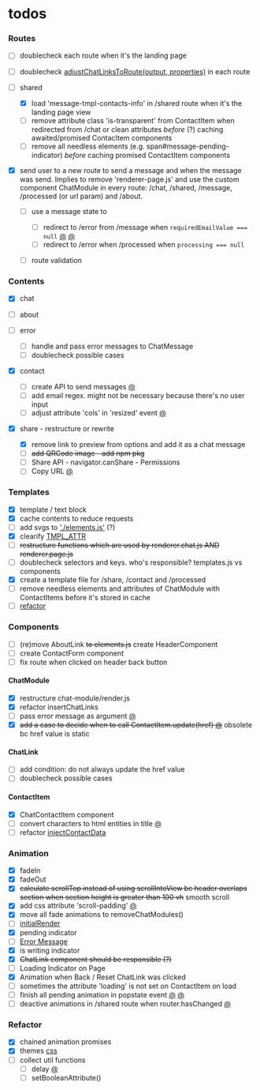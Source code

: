 # todos

### Routes

- [ ] doublecheck each route when it's the landing page
- [ ] doublecheck [adjustChatLinksToRoute(output, properties)](src/components/chat-module/render-utils.js) in each route

- [ ] shared

  - [x] load 'message-tmpl-contacts-info' in /shared route when it's the landing page view
  - [ ] remove attribute class 'is-transparent' from ContactItem when redirected from /chat or clean attributes _before_ (?) caching awaited/promised ContacItem components
  - [ ] remove all needless elements (e.g. span#message-pending-indicator) _before_ caching promised ContactItem components

- [x] send user to a new route to send a message and when the message was send. Implies to remove 'renderer-page.js' and use the custom component ChatModule in every route: /chat, /shared, /message, /processed (or url param) and /about.

  - [ ] use a message state to

    - [ ] redirect to /error from /message when `requiredEmailValue === null` [@](src/listener/form-handler.js#80) [@](src/router/router.js#136)
    - [ ] redirect to /error when /processed when `processing === null`

  - [ ] route validation

### Contents

- [x] chat

- [ ] about

- [ ] error

  - [ ] handle and pass error messages to ChatMessage
  - [ ] doublecheck possible cases

- [x] contact

  - [ ] create API to send messages [@](src/listener/form-handler.js#16)
  - [ ] add email regex. might not be necessary because there's no user input
  - [ ] adjust attribute 'cols' in 'resized' event [@](src/listener/form-handler.js#112)

- [x] share - restructure or rewrite
  - [x] remove link to preview from options and add it as a chat message
  - [ ] ~~add QRCode image - add npm pkg~~
  - [ ] Share API - navigator.canShare - Permissions
  - [ ] Copy URL [@](src/listener/button-handler.js)

### Templates

- [x] template / text block
- [x] cache contents to reduce requests
- [ ] add svgs to ['./elements.js'](src/elements/elements.js#18) (?)
- [x] clearify [TMPL_ATTR](src/components/chat-message/component.js#11)
- [ ] ~~restructure functions which are used by renderer.chat.js AND renderer.page.js~~
- [ ] doublecheck selectors and keys. who's responsible? templates.js vs components
- [x] create a template file for /share, /contact and /processed
- [ ] remove needless elements and attributes of ChatModule with ContactItems before it's stored in cache
- [ ] [refactor](src/templates/templates.js#21)

### Components

- [ ] (re)move AboutLink ~~to elements.js~~ create HeaderComponent
- [ ] create ContactForm component
- [ ] fix route when clicked on header back button

#### ChatModule

- [x] restructure chat-module/render.js
- [x] refactor insertChatLinks
- [ ] pass error message as argument [@](src/components/chat-module/component.js#67)
- [x] ~~add a case to decide when to call ContactItem.update(href) [@](src/components/chat-module/render.js#50)~~ obsolete bc href value is static

#### ChatLink

- [ ] add condition: do not always update the href value
- [ ] doublecheck possible cases

#### ContactItem

- [x] ChatContactItem component
- [ ] convert characters to html entities in title [@](src/components/contact-item/utils.js#65)
- [ ] refactor [injectContactData](src/components/contact-item/utils.js#95)

### Animation

- [x] fadeIn
- [x] fadeOut
- [x] ~~calculate scrollTop instead of using scrollIntoView bc header overlaps section when section height is greater than 100 vh~~ smooth scroll
- [x] add css attribute 'scroll-padding' [@](src/renderer/animation.js#4)
- [x] move all fade animations to removeChatModules()
- [ ] [initialRender](src/renderer/renderer-chat.js#33)
- [x] pending indicator
- [ ] [Error Message](src/renderer/renderer-chat.js#49)
- [x] is writing indicator
- [x] ~~ChatLink component should be responsible (?)~~
- [ ] Loading Indicator on Page
- [x] Animation when Back / Reset ChatLink was clicked
- [ ] sometimes the attribute 'loading' is not set on ContactItem on load
- [ ] finish all pending animation in popstate event [@](src/listener/listener.js#13) [@](src/renderer/animation.js#81)
- [ ] deactive animations in /shared route when router.hasChanged [@](src/renderer/animation.js#86)

### Refactor

- [x] chained animation promises
- [x] themes [css](src/style/theme.css#100)
- [ ] collect util functions
  - [ ] delay [@](src/renderer/animation.js#76)
  - [ ] setBooleanAttribute()

